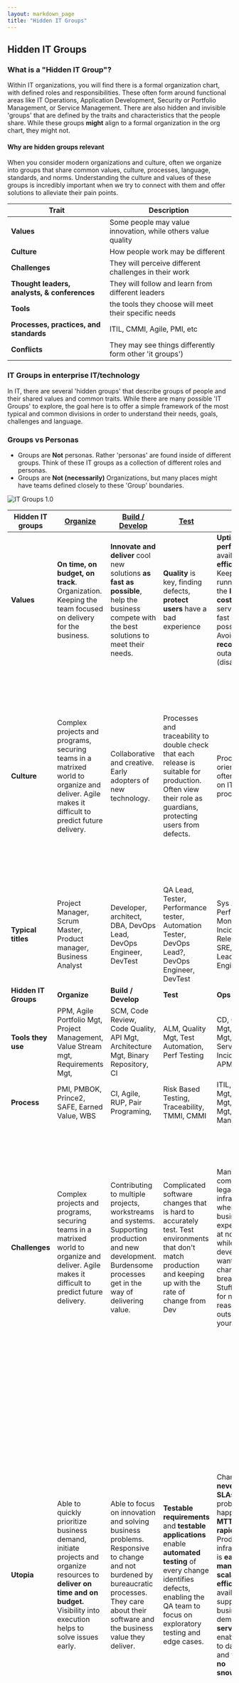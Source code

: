 ```yaml
---
layout: markdown_page
title: "Hidden IT Groups"
---
```


## Hidden IT Groups

### What is a "Hidden IT Group"?  

Within IT organizations, you will find there is a formal organization chart, with defined roles and responsibilities.   These often form around functional areas like IT Operations, Application Development, Security or Portfolio Management, or Service Management. There are also hidden and invisible 'groups' that are defined by the traits and characteristics that the people share.  While these groups **might** align to a formal organization in the org chart, they might not.  

#### Why are hidden groups relevant
When you consider modern organizations and culture, often we organize into groups that share common values, culture, processes, language, standards, and norms.   Understanding the culture and values of these groups is incredibly important when we try to connect with them and offer solutions to alleviate their pain points.


| Trait      | Description              |
| --------- | ------------------------- |
| **Values** |  Some people may value innovation, while others value quality |
| **Culture** |  How people work may be different |
| **Challenges** | They will perceive different challenges in their work  |
| **Thought leaders, analysts, & conferences** | They will follow and learn from different leaders |
| **Tools**  |  the tools they choose will meet their specific needs |
| **Processes, practices, and standards** | ITIL, CMMI, Agile, PMI, etc |
| **Conflicts**  | They may see things differently form other 'it groups') |

### IT Groups in enterprise IT/technology
In IT, there are several 'hidden groups' that describe groups of people and their shared values and common traits.   While there are many possible 'IT Groups' to explore, the goal here is to offer a simple framework of the most typical and common divisions in order to understand their needs, goals, challenges and language.

### Groups vs Personas
* Groups are **Not** personas. Rather 'personas' are found inside of different groups.   Think of these IT groups as a collection of different roles and personas.
* Groups are **Not (necessarily)** Organizations, but many places might have teams defined closely to these 'Group' boundaries.

![IT Groups 1.0](/images/it-groups-1.0.png)


| Hidden IT groups                 | [**Organize**](/handbook/marketing/product-marketing/it-groups/organize)                                                                                                                                                                        | [**Build / Develop**](/handbook/marketing/product-marketing/it-groups/build)                                                                                                                                                                              | [**Test**](/handbook/marketing/product-marketing/it-groups/test)                                                                                                                                                                                       | [**Run**](/handbook/marketing/product-marketing/it-groups/run)                                                                                                                                                                                                                                                           | [**Protect**](/handbook/marketing/product-marketing/it-groups/protect)                                                                                                                                                                                                                                        |
|---------------------------|-------------------------------------------------------------------------------------------------------------------------------------------------------------------------------------|--------------------------------------------------------------------------------------------------------------------------------------------------------------------------------------------------|------------------------------------------------------------------------------------------------------------------------------------------------------------------------------------------------|-------------------------------------------------------------------------------------------------------------------------------------------------------------------------------------------------------------------------------------------------------------------|----------------------------------------------------------------------------------------------------------------------------------------------------------------------------------------------------------------------------------------------------|
| **Values**                | **On time, on budget, on track**.   Organization. Keeping the team focused on delivery for the business.                                                                            | **Innovate and deliver** cool new solutions **as fast as possible**, help the business compete with the best solutions to meet their needs.                                                      | **Quality** is key, finding defects, **protect users** have a bad experience                                                                                                                   | **Uptime, performance**, availability, **efficiency**.   Keep it running with the **lowest cost**.   **Restore** service as fast as possible.   Avoid and **recover** from outages (disasters)                                                                    | Manage and **minimize risks, protect our systems**, data and business from **cyber threats everywhere**, inside and outside.                                                                                                                      |
| **Culture**               | Complex projects and programs, securing teams in a matrixed world to organize and deliver. Agile makes it difficult to predict future delivery.                                     | Collaborative and creative. Early adopters of new technology.                                                                                                                                    | Processes and traceability to double check that each release is suitable for production. Often view their role as guardians, protecting users from defects.                                    | Process oriented, often based on ITIL processes.                                                                                                                                                                                                                  | People, **process**, technologies are a constant balancing act.  The goal is to have enough of each.  You can't be 100% secure, but need to have a layered approach to security.  While security does introduce friction, the goal is to enable the business.                                                                                                                                                 |
| **Typical titles**        | Project Manager, Scrum Master, Product manager,  Business Analyst                                                                                                                   | Developer, architect, DBA, DevOps Lead, DevOps Engineer, DevTest                                                                                                                                 | QA Lead, Tester, Performance tester, Automation Tester, DevOps Lead?, DevOps Engineer, DevTest                                                                                                  | Sys Admin, Perf Monitoring, Incident Mgt, Release Mgr, SRE, DevOps Lead, DevOps Engineer                                                                                                                                                                          | Security Operations, Security Analyst, Application Security, Penetration Tester, others                                                                                                                                                                                                 |
| **Hidden IT Groups**             | **Organize**                                                                                                                                                                        | **Build / Develop**                                                                                                                                                                              | **Test**                                                                                                                                                                                       | **Ops**                                                                                                                                                                                                                                                           | **Protect**                                                                                                                                                                                                                                        |
| **Tools they use**        | PPM, Agile Portfolio Mgt, Project Management, Value Stream mgt, Requirements Mgt,                                                                                                   | SCM, Code Review, Code Quality, API Mgt, Architecture Mgt, Binary Repository,  CI                                                                                                                | ALM, Quality Mgt, Test Automation, Perf Testing                                                                                                                                                | CD, Container Mgt, Cloud Mgt, ITSM, Service Desk, Incident Mgt, APM,                                                                                                                                                                                              | App Security, Web App Firewall, SEIM?, SW Composition Mgt,                                                                                                                                                                                         |
| **Process**               | PMI, PMBOK, Prince2, SAFE, Earned Value, WBS                                                                                                                                        | CI, Agile, RUP, Pair Programing,                                                                                                                                                                 | Risk Based Testing, Traceability, TMMI, CMMI                                                                                                                                                   | ITIL, Release Mgt, Change Mgt, Incident Mgt, Service Management                                                                                                                                                                                                   | COBIT, ISO                                                                                                                                                                                                                                         |
| **Challenges**            | Complex projects and programs, securing teams in a matrixed world to organize and deliver. Agile makes it difficult to predict future delivery.                                     | Contributing to multiple projects, workstreams and systems. Supporting production and new development. Burdensome processes get in the way of delivering value.                                  | Complicated software changes that is hard to accurately test. Test environments that don't match production and keeping up with the rate of change from Dev                                    | Managing complex legacy infrastructure where business expects 24x7 at no cost, while developers want to make changes and break things.   Stuff breaks for no reasons outside of your control.                                                                     | Expected to protect everything, but rarely involved in projects early or often enough. Frequently blamed for project delays and rework. Often late in SDLC, an isolated team, not included in developing new requirements, testing etc. From an operational standpoint, signal fatigue is a real problem.                                                                   |
| **Utopia**                | Able to quickly prioritize business demand, initiate projects and organize resources to **deliver on time and on budget.**   Visibility into execution helps to solve issues early. | Able to focus on innovation and solving business problems. Responsive to change and not burdened by bureaucratic processes.  They care about their software and the business value they deliver. | **Testable requirements** and **testable applications** enable **automated testing** of every change identifies defects, enabling the QA team to focus on exploratory testing and edge cases.  | Changes **never break SLAs**, when problems happen, **MTTR is rapid**.  Production infrastructure is **easy to manage, scalable, efficient** and available to support business demand.  **Self service** enables day to day work and there are **no snowflakes.** | Because security is never 100%, ideally, we would have both **proactive and reactive** capabilities. For example, application security and shifting left would be proactive measures, along with **secure** SDLC training for developers. On the reactive side, we have **security operations and red teaming** capabilities that catch what wasn't discovered earlier in the process. All of these capabilities need to be driven and governed by **policy and process**, and adequate technologies need to be deployed to ensure success. |
| **Hidden IT Groups**             | **Organize**                                                                                                                                                                        | **Build / Develop**                                                                                                                                                                              | **Test**                                                                                                                                                                                       | **Ops**                                                                                                                                                                                                                                                           | **Protect**                                                                                                                                                                                                                                        |
| GitLab  **Stage Mapping** | Manage, Plan                                                                                                                                                                        | Create, part of Verify                                                                                                                                                                           | Verify, part of Plan                                                                                                                                                                           | Package, Release, Configure, Monitor                                                                                                                                                                                                                               | Secure, Defend                                                                                                                                                                                                                                     |




#### - What about DevOps?
DevOps is a movement, bringing teams together to work across their group differences.

#### - What about Stages?
These hidden IT groups relate to one or many stages.  See the above table.

#### - Are there other 'hidden groups'?
The closer you look at any of these macro groups, you might see 'sub groups' with in them.  For example in the **Run** group, you might discover a *service* faction or an *infrastructure/network* faction.  Or in the **QA/Test** group, you may find *performance testing* and *devtest* factions.




                                                                                                 |
